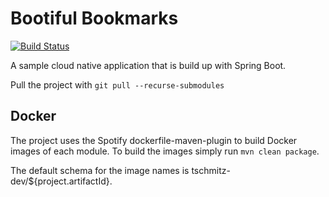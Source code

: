 # Bootiful Bookmarks
[![Build Status](https://travis-ci.com/tschmitz-dev/bootiful-bookmarks.svg?branch=master)](https://travis-ci.com/tschmitz-dev/bootiful-bookmarks)

A sample cloud native application that is build up with Spring Boot.

Pull the project with `git pull --recurse-submodules`

## Docker
The project uses the Spotify dockerfile-maven-plugin to build Docker images of each module. To build the images simply 
run `mvn clean package`.

The default schema for the image names is tschmitz-dev/${project.artifactId}.
